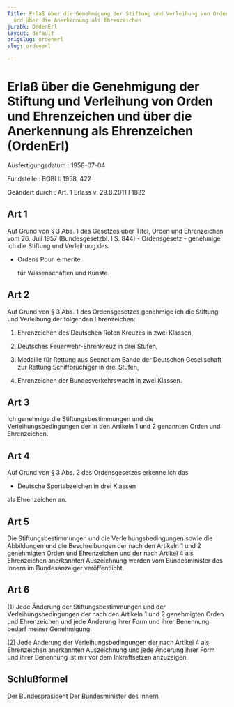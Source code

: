 ```yaml
---
Title: Erlaß über die Genehmigung der Stiftung und Verleihung von Orden und Ehrenzeichen
  und über die Anerkennung als Ehrenzeichen
jurabk: OrdenErl
layout: default
origslug: ordenerl
slug: ordenerl

---
```


# Erlaß über die Genehmigung der Stiftung und Verleihung von Orden und Ehrenzeichen und über die Anerkennung als Ehrenzeichen (OrdenErl)

Ausfertigungsdatum
:   1958-07-04

Fundstelle
:   BGBl I: 1958, 422

Geändert durch
:   Art. 1 Erlass v. 29.8.2011 I 1832



## Art 1

Auf Grund von § 3 Abs. 1 des Gesetzes über Titel, Orden und
Ehrenzeichen vom 26. Juli 1957 (Bundesgesetzbl. I S. 844) -
Ordensgesetz - genehmige ich die Stiftung und Verleihung des

*   Ordens Pour le
    merite

    für Wissenschaften und Künste.





## Art 2

Auf Grund von § 3 Abs. 1 des Ordensgesetzes genehmige ich die Stiftung
und Verleihung der folgenden Ehrenzeichen:

1.  Ehrenzeichen des Deutschen Roten Kreuzes in zwei Klassen,


2.  Deutsches Feuerwehr-Ehrenkreuz in drei Stufen,


3.  Medaille für Rettung aus Seenot am Bande der Deutschen Gesellschaft
    zur Rettung Schiffbrüchiger in drei Stufen,


4.  Ehrenzeichen der Bundesverkehrswacht in zwei Klassen.





## Art 3

Ich genehmige die Stiftungsbestimmungen und die Verleihungsbedingungen
der in den Artikeln 1 und 2 genannten Orden und Ehrenzeichen.


## Art 4

Auf Grund von § 3 Abs. 2 des Ordensgesetzes erkenne ich das

*   Deutsche Sportabzeichen in drei Klassen



als Ehrenzeichen an.


## Art 5

Die Stiftungsbestimmungen und die Verleihungsbedingungen sowie die
Abbildungen und die Beschreibungen der nach den Artikeln 1 und 2
genehmigten Orden und Ehrenzeichen und der nach Artikel 4 als
Ehrenzeichen anerkannten Auszeichnung werden vom Bundesminister des
Innern im Bundesanzeiger veröffentlicht.


## Art 6

(1) Jede Änderung der Stiftungsbestimmungen und der
Verleihungsbedingungen der nach den Artikeln 1 und 2 genehmigten Orden
und Ehrenzeichen und jede Änderung ihrer Form und ihrer Benennung
bedarf meiner Genehmigung.

(2) Jede Änderung der Verleihungsbedingungen der nach Artikel 4 als
Ehrenzeichen anerkannten Auszeichnung und jede Änderung ihrer Form und
ihrer Benennung ist mir vor dem Inkraftsetzen anzuzeigen.


## Schlußformel

Der Bundespräsident
Der Bundesminister des Innern

